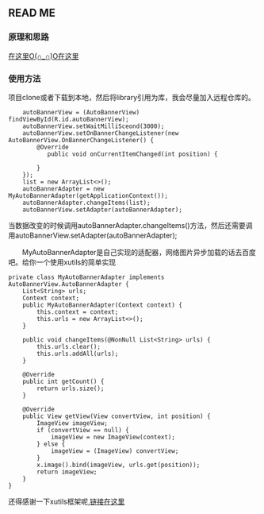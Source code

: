 ## READ ME ##

### 原理和思路 ###

  [在这里O(∩_∩)O在这里](https://jianyuyouhun.com/index.php/archives/60/)

### 使用方法 ###

项目clone或者下载到本地，然后将library引用为库，我会尽量加入远程仓库的。

        autoBannerView = (AutoBannerView) findViewById(R.id.autoBannerView);
        autoBannerView.setWaitMilliSceond(3000);
        autoBannerView.setOnBannerChangeListener(new AutoBannerView.OnBannerChangeListener() {
            @Override
               public void onCurrentItemChanged(int position) {

            }
        });
        list = new ArrayList<>();
        autoBannerAdapter = new MyAutoBannerAdapter(getApplicationContext());
        autoBannerAdapter.changeItems(list);
        autoBannerView.setAdapter(autoBannerAdapter);

当数据改变的时候调用autoBannerAdapter.changeItems()方法，然后还需要调用autoBannerView.setAdapter(autoBannerAdapter);

　　MyAutoBannerAdapter是自己实现的适配器，网络图片异步加载的话去百度吧。给你一个使用xutils的简单实现

	private class MyAutoBannerAdapter implements AutoBannerView.AutoBannerAdapter {
    	List<String> urls;
    	Context context;
    	public MyAutoBannerAdapter(Context context) {
        	this.context = context;
        	this.urls = new ArrayList<>();
    	}

    	public void changeItems(@NonNull List<String> urls) {
        	this.urls.clear();
        	this.urls.addAll(urls);
    	}

    	@Override
    	public int getCount() {
        	return urls.size();
    	}

    	@Override
		public View getView(View convertView, int position) {
		    ImageView imageView;
		    if (convertView == null) {
		        imageView = new ImageView(context);
		    } else {
		        imageView = (ImageView) convertView;
		    }
		    x.image().bind(imageView, urls.get(position));
		    return imageView;
		}
	}

还得感谢一下xutils框架呢,[链接在这里](https://github.com/wyouflf/xUtils3)
